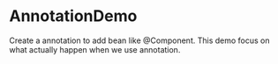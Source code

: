 # AnnotationDemo
Create a annotation to add bean like @Component.
This demo focus on what actually happen when we use annotation.
